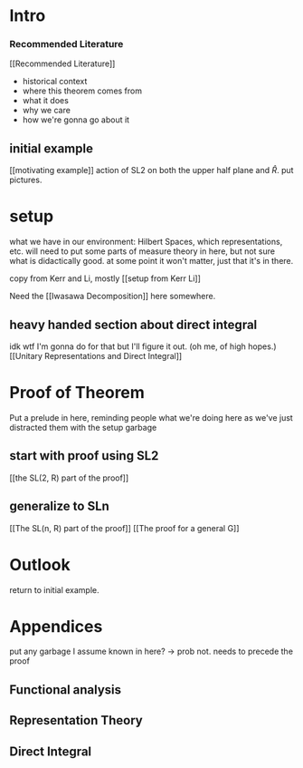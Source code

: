 # Intro

### Recommended Literature
[[Recommended Literature]]

- historical context
- where this theorem comes from
- what it does
- why we care
- how we're gonna go about it

## initial example
[[motivating example]]
action of SL2 on both the upper half plane and $\hat{R}$.
put pictures.
# setup
what we have in our environment: Hilbert Spaces, which representations, etc.
will need to put some parts of measure theory in here, but not sure what is didactically good. at some point it won't matter, just that it's in there.

copy from Kerr and Li, mostly
[[setup from Kerr Li]]

Need the [[Iwasawa Decomposition]] here somewhere.
## heavy handed section about direct integral
idk wtf I'm gonna do for that but I'll figure it out. (oh me, of high hopes.)
[[Unitary Representations and Direct Integral]]
# Proof of Theorem
Put a prelude in here, reminding people what we're doing here as we've just distracted them with the setup garbage
## start with proof using SL2
[[the SL(2, R) part of the proof]]
## generalize to SLn
[[The SL(n, R) part of the proof]]
[[The proof for a general G]]
# Outlook
return to initial example.
# Appendices
put any garbage I assume known in here? -> prob not. needs to precede the proof 
## Functional analysis
## Representation Theory

## Direct Integral